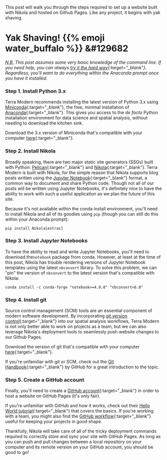 <!--
.. title: Set up a website with Nikola and GitHub Pages
.. slug: set-up-a-website-with-nikola-and-github-pages
.. date: 2020-11-06 15:33:16 UTC-05:00
.. tags: Nikola, GitHub
.. category: Blog
.. link: 
.. description: 
.. type: text
.. author: Philip Griffith
-->

This post will walk you through the steps required to set up a website built with Nikola and hosted on Github Pages. Like any project, it begins with yak shaving.

<!-- TEASER_END -->

# Yak Shaving! {{% emoji water_buffalo %}} &#129682

*<abbr title="Nota bene">N.B.</abbr> This post assumes some very basic knowledge of the command line. If you need help, you can always [try it the hard way](https://learnpythonthehardway.org/python3/appendixa.html){:target="_blank"}. Regardless, you'll want to do everything within the Anaconda prompt once you have it installed.*

### Step 1. Install Python 3.x

Terra Modern recommends installing the latest version of Python 3.x using [Miniconda](https://docs.conda.io/en/latest/miniconda.html){:target="_blank"}, the free, minimal installation of [Anaconda](https://www.anaconda.com/){:target="_blank"}. This gives you access to the *de facto* Python installation environment for data science and spatial analysis, without needing to download the kitchen sink.

Download the 3.x version of Miniconda that's compatible with your computer [here](https://docs.conda.io/en/latest/miniconda.html){:target="_blank"}.

### Step 2. Install Nikola

Broadly speaking, there are two major static site generators (SSGs) built with Python: [Pelican](https://docs.getpelican.com/en/latest/index.html){:target="_blank"} and [Nikola](https://getnikola.com/){:target="_blank"}. Terra Modern is built with Nikola, for the simple reason that Nikola supports blog posts written using the [Jupyter Notebook](https://jupyter.org/){:target="_blank"} format, a common way to document and share Python code. Though not all of our posts will be written using Jupyter Notebooks, it's definitely nice to have the ability to work with such a useful application as we plan the future of this site.

Because it's not available within the conda install environment, you'll need to install Nikola and all of its goodies using `pip` (though you can still do this within your Anaconda prompt):

`pip install Nikola[extras]`

### Step 3. Install Jupyter Notebooks 

To have the ability to read and write Jupyter Notebooks, you'll need to download the`notebook` package from conda. However, at least at the time of this post, Nikola has trouble rendering versions of Jupyter Notebook templates using the latest `nbconvert` library. To solve this problem, we can "pin" the version of `nbconvert` to the latest version that's compatible with Nikola:

`conda install -c conda-forge "notebook>=4.0.0" "nbconvert<6.0"`

### Step 4. Install git

Source control management (SCM) tools are an essential component of modern software development. By incorporating [git version control](https://git-scm.com/){:target="_blank"} into our spatial analysis workflows, Terra Modern is not only better able to work on projects as a team, but we can also leverage Nikola's deployment tools to seamlessly push website changes to our Github Pages.

Download the version of git that's compatible with your computer [here](https://git-scm.com/downloads){:target="_blank"}.

If you're unfamiliar with git or SCM, check out the [Git Handbook](https://guides.github.com/introduction/git-handbook/){:target="_blank"} by GitHub for a great introduction to the topic.

### Step 5. Create a GitHub account

Finally, you'll need to create a [GitHub account](https://github.com/){:target="_blank"} in order to host a website on GitHub Pages (it's only fair).

If you're unfamiliar with GitHub and how it works, check out their [Hello World tutorial](https://guides.github.com/activities/hello-world/){:target="_blank"} that covers the basics. If you're working with a team, you might also find the [GitHub workflow](https://guides.github.com/introduction/flow/){:target="_blank"} useful for keeping your projects in good shape.

Thankfully, Nikola will take care of all of the tricky deployment commands required to correctly store and sync your site with GitHub Pages. As long as you can push and pull changes between a local repository on your computer and its remote version on your GitHub account, you should be good to go!
